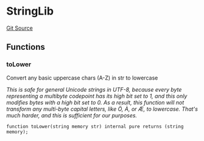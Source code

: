 # StringLib
[Git Source](https://github.com/larrythecucumber321/protocol/blob/aabf2c9d4120808940fb3be9193cb66ea71ac351/contracts/libraries/String.sol)


## Functions
### toLower

Convert any basic uppercase chars (A-Z) in str to lowercase

*This is safe for general Unicode strings in UTF-8, because every byte representing a
multibyte codepoint has its high bit set to 1, and this only modifies bytes with a high bit
set to 0. As a result, this function will _not_ transform any multi-byte capital letters,
like Ö, À, or Æ, to lowercase. That's much harder, and this is sufficient for our purposes.*


```solidity
function toLower(string memory str) internal pure returns (string memory);
```

